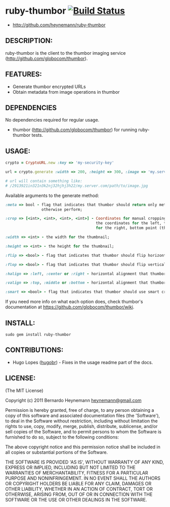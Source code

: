 # ruby-thumbor [<img src="https://secure.travis-ci.org/heynemann/ruby-thumbor.png?branch=master" alt="Build Status" />](http://travis-ci.org/heynemann/ruby-thumbor)

* http://github.com/heynemann/ruby-thumbor

## DESCRIPTION:

ruby-thumbor is the client to the thumbor imaging service (http://github.com/globocom/thumbor).

## FEATURES:

* Generate thumbor encrypted URLs
* Obtain metadata from image operations in thumbor

## DEPENDENCIES

No dependencies required for regular usage.

* thumbor (http://github.com/globocom/thumbor) for running ruby-thumbor tests.

## USAGE:

``` ruby
crypto = CryptoURL.new :key => 'my-security-key'

url = crypto.generate :width => 200, :height => 300, :image => 'my.server.com/path/to/image.jpg'

# url will contain something like:
# /2913921in321n3k2nj32hjhj3h22/my.server.com/path/to/image.jpg
```

Available arguments to the generate method:

``` ruby
:meta => bool - flag that indicates that thumbor should return only meta-data on the operations it would
                otherwise perform;

:crop => [<int>, <int>, <int>, <int>] - Coordinates for manual cropping. The first item is the two arguments are
                                        the coordinates for the left, top point and the last two are the coordinates
                                        for the right, bottom point (thus forming the square to crop);

:width => <int> - the width for the thumbnail;

:height => <int> - the height for the thumbnail;

:flip => <bool> - flag that indicates that thumbor should flip horizontally (on the vertical axis) the image;

:flop => <bool> - flag that indicates that thumbor should flip vertically (on the horizontal axis) the image;

:halign => :left, :center or :right - horizontal alignment that thumbor should use for cropping;

:valign => :top, :middle or :bottom - horizontal alignment that thumbor should use for cropping;

:smart => <bool> - flag that indicates that thumbor should use smart cropping;
```

If you need more info on what each option does, check thumbor's documentation at https://github.com/globocom/thumbor/wiki.

## INSTALL:

```
sudo gem install ruby-thumbor
```

## CONTRIBUTIONS:

* Hugo Lopes ([hugobr](https://github.com/hugobr)) - Fixes in the usage readme part of the docs.

## LICENSE:

(The MIT License)

Copyright (c) 2011 Bernardo Heynemann <heynemann@gmail.com>

Permission is hereby granted, free of charge, to any person obtaining
a copy of this software and associated documentation files (the
'Software'), to deal in the Software without restriction, including
without limitation the rights to use, copy, modify, merge, publish,
distribute, sublicense, and/or sell copies of the Software, and to
permit persons to whom the Software is furnished to do so, subject to
the following conditions:

The above copyright notice and this permission notice shall be
included in all copies or substantial portions of the Software.

THE SOFTWARE IS PROVIDED 'AS IS', WITHOUT WARRANTY OF ANY KIND,
EXPRESS OR IMPLIED, INCLUDING BUT NOT LIMITED TO THE WARRANTIES OF
MERCHANTABILITY, FITNESS FOR A PARTICULAR PURPOSE AND NONINFRINGEMENT.
IN NO EVENT SHALL THE AUTHORS OR COPYRIGHT HOLDERS BE LIABLE FOR ANY
CLAIM, DAMAGES OR OTHER LIABILITY, WHETHER IN AN ACTION OF CONTRACT,
TORT OR OTHERWISE, ARISING FROM, OUT OF OR IN CONNECTION WITH THE
SOFTWARE OR THE USE OR OTHER DEALINGS IN THE SOFTWARE.
